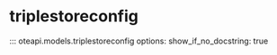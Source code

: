 # triplestoreconfig

::: oteapi.models.triplestoreconfig
    options:
      show_if_no_docstring: true
